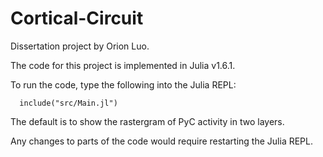# Cortical-Circuit

Dissertation project by Orion Luo.

The code for this project is implemented in Julia v1.6.1.

To run the code, type the following into the Julia REPL:

```
  include("src/Main.jl")
```

The default is to show the rastergram of PyC activity in two layers.

Any changes to parts of the code would require restarting the Julia REPL. 
